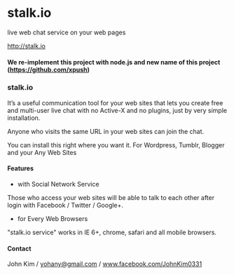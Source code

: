 # stalk.io
live web chat service on your web pages

http://stalk.io

#### We re-implement this project with node.js and new name of this project (https://github.com/xpush)

### stalk.io
It’s a useful communication tool for your web sites that lets you create free and multi-user live chat with no Active-X and no plugins, just by very simple installation.

Anyone who visits the same URL in your web sites can join the chat.

You can install this right where you want it. For Wordpress, Tumblr, Blogger and your Any Web Sites

#### Features
- with Social Network Service

Those who access your web sites will be able to talk to each other after login with Facebook / Twitter / Google+.
- for Every Web Browsers

"stalk.io service" works in IE 6+, chrome, safari and all mobile browsers. 

#### Contact
John Kim / yohany@gmail.com / www.facebook.com/JohnKim0331




